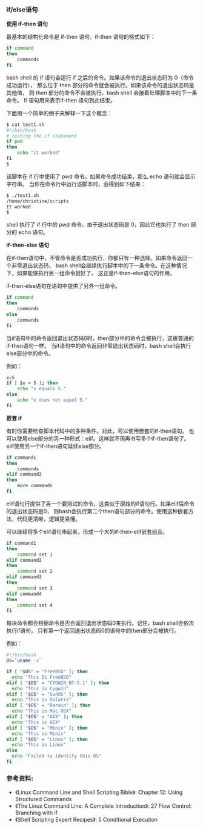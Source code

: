 ### if/else语句

**使用 if-then 语句**

最基本的结构化命令是 if-then 语句。if-then 语句的格式如下：

```bash
if command
then
    commands
fi
```

bash shell 的 if 语句会运行 if 之后的命令。如果该命令的退出状态码为 0（命令成功运行），
那么位于 then 部分的命令就会被执行。如果该命令的退出状态码是其他值，
则 then 部分的命令不会被执行，bash shell 会接着处理脚本中的下一条命令。
fi 语句用来表示if-then 语句到此结束。

下面用一个简单的例子来解释一下这个概念：

```bash
$ cat test1.sh
#!/bin/bash
# testing the if statement
if pwd
then
    echo "it worked"
fi
$
```

该脚本在 if 行中使用了 pwd 命令。如果命令成功结束，那么 echo 语句就会显示字符串。
当你在命令行中运行该脚本时，会得到如下结果：

```bash
$ ./test1.sh
/home/christine/scripts
It worked
$
```
shell 执行了 if 行中的 pwd 命令。由于退出状态码是 0，因此它也执行了 then 部分的 echo 语句。


**if-then-else 语句**

在if-then语句中，不管命令是否成功执行，你都只有一种选择。如果命令返回一个非零退出状态码，
bash shell会继续执行脚本中的下一条命令。在这种情况下，如果能够执行另一组命令就好了。
这正是if-then-else语句的作用。

if-then-else语句在语句中提供了另外一组命令。

```bash
if command
then
    commands
else
    commands
fi
```

当if语句中的命令返回退出状态码0时，then部分中的命令会被执行，这跟普通的if-then语句一样。
当if语句中的命令返回非零退出状态码时，bash shell会执行else部分中的命令。

例如：

```bash
x=5
if [ $x = 5 ]; then
    echo "x equals 5."
else
    echo "x does not equal 5."
fi
```

**嵌套 if**

有时你需要检查脚本代码中的多种条件。对此，可以使用嵌套的if-then语句。
也可以使用else部分的另一种形式：elif。这样就不用再书写多个if-then语句了。
elif使用另一个if-then语句延续else部分。

```bash
if command1
then
    commands
elif command2
then
    more commands
fi
```

elif语句行提供了另一个要测试的命令，这类似于原始的if语句行。如果elif后命令的退出状态码是0，
则bash会执行第二个then语句部分的命令。使用这种嵌套方法，代码更清晰，逻辑更易懂。

可以继续将多个elif语句串起来，形成一个大的if-then-elif嵌套组合。

```bash
if command1
then
    command set 1
elif command2
then
    command set 2
elif command3
then
    command set 3
elif command4
then
    command set 4
fi
```

每块命令都会根据命令是否会返回退出状态码0来执行。记住，bash shell会依次执行if语句，
只有第一个返回退出状态码0的语句中的then部分会被执行。

例如：

```bash
#!/bin/bash
OS=`uname -s`

if [ "$OS" = "FreeBSD" ]; then
  echo "This Is FreeBSD"
elif [ "$OS" = "CYGWIN_NT-5.1" ]; then
  echo "This is Cygwin"
elif [ "$OS" = "SunOS" ]; then
  echo "This is Solaris"
elif [ "$OS" = "Darwin" ]; then
  echo "This is Mac OSX"
elif [ "$OS" = "AIX" ]; then
  echo "This is AIX"
elif [ "$OS" = "Minix" ]; then
  echo "This is Minix"
elif [ "$OS" = "Linux" ]; then
  echo "This is Linux"
else
  echo "Failed to identify this OS"
fi
```

### 参考资料:
- 《Linux Command Line and Shell Scripting Bible》: Chapter 12: Using Structured Commands
- 《The Linux Command Line: A Complete Introduction》: 27 Flow Control: Branching with if
- 《Shell Scripting Expert Recipes》: 5 Conditional Execution

